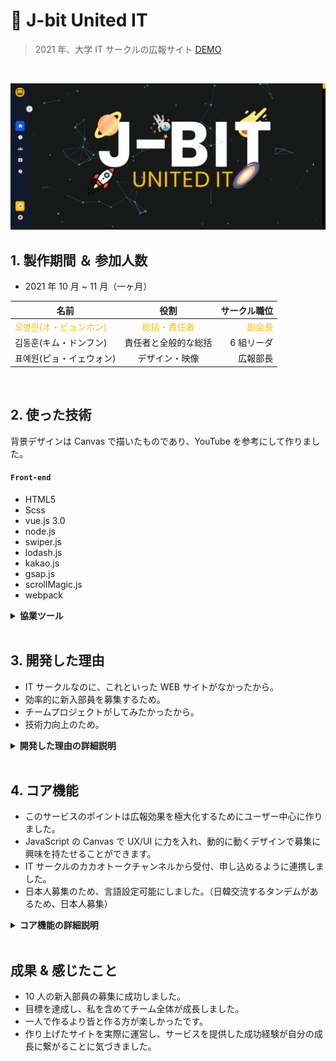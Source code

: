 # :pushpin: J-bit United IT

> 2021 年、大学 IT サークルの広報サイト
> <a href="https://bit.ly/3yNto4e" target="_blank" style="fontSize:50px">DEMO</a>

</br>

![screenshot](./src/assets/readme/screenshot.png)

## 1. 製作期間 ＆ 参加人数

- 2021 年 10 月 ~ 11 月（一ヶ月）

| 名前                                                      |                      役割                       |                              サークル職位 |
| --------------------------------------------------------- | :---------------------------------------------: | ----------------------------------------: |
| <span style="color:#fdc000">오병헌(オ・ビョンホン)</span> | <span style="color:#fdc000">総括・責任者</sapn> | <span style="color:#fdc000">副会長</span> |
| 김동훈(キム・ドンフン)                                    |              責任者と全般的な総括               |                                6 組リーダ |
| 표예원(ピョ・イェウォン)                                  |                 デザイン・映像                  |                                  広報部長 |

</br>

## 2. 使った技術

背景デザインは Canvas で描いたものであり、YouTube を参考にして作りました。

#### `Front-end`

- HTML5
- Scss
- vue.js 3.0
- node.js
- swiper.js
- lodash.js
- kakao.js
- gsap.js
- scrollMagic.js
- webpack

<details>
	<summary><b>協業ツール</b></summary>

![Slack](./src/assets/readme/Slack.png)

コミュニケーションツールは`Slack`や`kakaoTalk`を使い、効率的に働く環境でプロジェクトをすんなりと進めることができました。

![Slack](./src/assets/readme/Sourcetree.png)

`git`を活用し、協業することでお互いにコミュニケーションの重要性を気づきました。

</details>

<br>

## 3. 開発した理由

- IT サークルなのに、これといった WEB サイトがなかったから。
- 効率的に新入部員を募集するため。
- チームプロジェクトがしてみたかったから。
- 技術力向上のため。

<details>
	<summary><b>開発した理由の詳細説明</b></summary>
	<div markdown="1">
	
IT サークルの部員募集を効率的にするため、３人で作った初チームプロジェクトです。2020 年コロナ禍のせいで、サークル活動をする部員が少なくなっていました。

このままだと当時、副会長だった私は人の不足でサークル運営に支障が出る危機感を感じ、現実的に状況を把握し、役員会議を開き、積極的に現問題について語り合いました。

その結果、チームプロジェクトの経験がなかった私は、サークル専用のサイトを作り、広報することを提案し、3 人でこのプロジェクトをチャレンジすることになりました。

</div>
</details>

<br>

## 4. コア機能

- このサービスのポイントは広報効果を極大化するためにユーザー中心に作りました。
- JavaScript の Canvas で UX/UI に力を入れ、動的に動くデザインで募集に興味を持たせることができます。
- IT サークルのカカオトークチャンネルから受付、申し込めるように連携しました。
- 日本人募集のため、言語設定可能にしました。（日韓交流するタンデムがあるため、日本人募集）

<details>
	<summary><b>コア機能の詳細説明</b></summary>

### 4.1. Canvas

- **Background Canvas** :pushpin: [コード確認](https://github.com/hi1004/United-IT-Promotion/tree/master/src/config/background)

### 4.2. Kakao.js

![](https://raw.githubusercontent.com/hi1004/United-IT-Promotion/master/src/assets/markdown/kakao.jpg)

- **SDK を初期化** :pushpin: [コード確認](https://github.com/hi1004/United-IT-Promotion/blob/master/index.html#L125-L133)
- 受付の効率を上げることができました。
- <a href="https://developers.kakao.com/docs/latest/ko/getting-started/sdk-js" target="_blank">参考サイト</a>

### 4.3. 言語設定機能

- **RouterLink** :pushpin: [コード確認](https://github.com/hi1004/United-IT-Promotion/blob/master/src/components/etc/SidebarMenu.vue#L87-L108)

- [参考サイト](https://router.vuejs.org/api/)

### 4.4 SideNavbar ScrollTrigger

- **Link Click & Scroll Event** :pushpin: [コード確認](https://github.com/hi1004/United-IT-Promotion/blob/master/src/config/etc/sidebarMenu.js#L81-L249)
- gsap の ScrollTrigger を活用しました。
- [参考サイト](https://greensock.com/docs/v3/Plugins/ScrollTrigger)

</details>

</br>

## 成果 & 感じたこと

- 10 人の新入部員の募集に成功しました。
- 目標を達成し、私を含めてチーム全体が成長しました。
- 一人で作るより皆と作る方が楽しかったです。
- 作り上げたサイトを実際に運営し、サービスを提供した成功経験が自分の成長に繋がることに気づきました。
